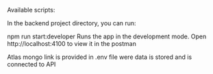 Available scripts:

In the backend project directory, you can run:

npm run start:developer
Runs the app in the development mode.
Open http://localhost:4100 to view it in the postman

Atlas mongo link is provided in .env file were data is stored and
is connected to API